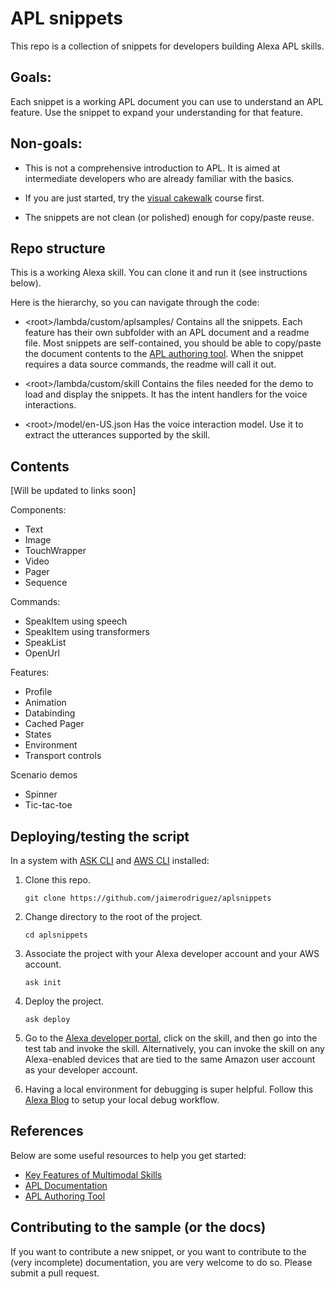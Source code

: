 # APL snippets
This repo is a collection of snippets for developers building Alexa APL skills.


## Goals:
Each snippet is a working APL document you can use to  understand an APL feature. Use the snippet to expand your understanding for that feature.


## Non-goals:
- This is not a comprehensive introduction to APL.  It is aimed at intermediate developers who are already familiar with the basics.
- If you are just started, try the [visual cakewalk](https://alexa.design/apl-cake-walk) course first.

- The snippets are not clean (or polished) enough for copy/paste reuse.

## Repo structure
This is a working Alexa skill. You can clone it and run it (see instructions below).

Here is the hierarchy, so you can navigate through the code:

- &lt;root&gt;/lambda/custom/aplsamples/
Contains all the snippets.
Each feature has their own subfolder with an APL document and a readme file.
Most snippets are self-contained, you should be able to copy/paste the document contents to the [APL authoring tool](https://developer.amazon.com/alexa/console/ask/displays). When the snippet requires a data source commands, the readme will call it out.

- &lt;root&gt;/lambda/custom/skill
Contains the files needed for the demo to load and display the snippets. It has the intent handlers for the voice interactions.

- &lt;root&gt;/model/en-US.json
 Has the voice interaction model. Use it to extract the utterances supported by the skill.

## Contents
[Will be updated to links soon]

Components:
- Text
- Image
- TouchWrapper
- Video
- Pager
- Sequence


Commands:
- SpeakItem using speech
- SpeakItem using transformers
- SpeakList
- OpenUrl

Features:
- Profile
- Animation
- Databinding
- Cached Pager
- States
- Environment
- Transport controls

Scenario demos
- Spinner
- Tic-tac-toe


## Deploying/testing the script
In a system with [ASK CLI](https://developer.amazon.com/en-US/docs/alexa/smapi/quick-start-alexa-skills-kit-command-line-interface.html) and [AWS CLI](https://docs.aws.amazon.com/cli/latest/userguide/cli-chap-install.html) installed:

1. Clone this repo.
    ```
    git clone https://github.com/jaimerodriguez/aplsnippets
    ```
1. Change directory to the root of the project.
    ```
    cd aplsnippets
    ```
1. Associate the project with your Alexa developer account and your AWS account.
    ```
    ask init
    ```
1. Deploy the project.
    ```
    ask deploy
    ```
1. Go to the [Alexa developer portal](https://developer.amazon.com/alexa/console/ask), click on the skill, and then go into the test tab and invoke the skill. Alternatively, you can invoke the skill on any Alexa-enabled devices that are tied to the same Amazon user account as your developer account.

1. Having a local environment for debugging is super helpful. Follow this [Alexa Blog](https://developer.amazon.com/blogs/alexa/post/77c8f0b9-e9ee-48a9-813f-86cf7bf86747/setup-your-local-environment-for-debugging-an-alexa-skill) to setup your local debug workflow.

## References
Below are some useful resources to help you get started:

- [Key Features of Multimodal Skills](https://developer.amazon.com/en-US/alexa/alexa-skills-kit/get-deeper/response-api/multimodal)
- [APL Documentation](https://developer.amazon.com/en-US/docs/alexa/alexa-presentation-language/understand-apl.html)
- [APL Authoring Tool](https://developer.amazon.com/en-US/docs/alexa/alexa-presentation-language/apl-authoring-tool.html)

## Contributing to the sample (or the docs)
If you want to contribute a new snippet, or you want to contribute to the (very incomplete) documentation, you are very welcome to do so. Please submit a pull request.
